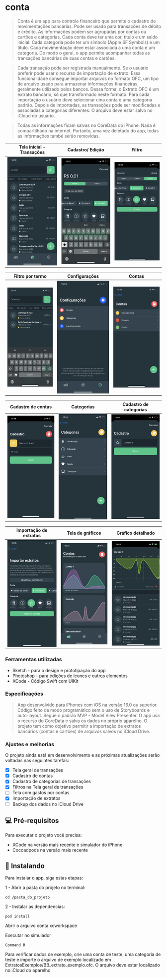 # conta

> Conta é um app para controle financeiro que permite o cadastro de movimentações bancárias. Pode ser usado para transações de débito e crédito. As informações podem ser agrupadas por contas ou cartões e categorias. Cada conta deve ter uma cor, título e um saldo inicial. Cada categoria pode ter um símbolo (Apple SF Symbols) e um título. Cada movimentação deve estar associada a uma conta e um categoria. De modo o geral, o app permite acompanhar todas as transações bancárias de suas contas e cartões. 

> Cada transação pode ser registrada manualmente. Se o usuário preferir pode usar o recurso de importação de extrato. Essa funcionalidade consegue importar arquivos no formato OFC, um tipo de arquivo usado para armazenar informações financeiras, geralmente utilizado pelos bancos. Dessa forma, o Extrato OFC é um extrato bancário, só que transformado neste formato. Para cada importação o usuário deve selecionar uma conta e uma categoria padrão. Depois de importadas, as transações pode ser modificadas e associadas a categorias diferentes. O arquivo deve estar salvo no iCloud do usuário.

> Todas as informações ficam salvas no CoreData do iPhone. Nada é compartilhado na internet. Portanto, uma vez deletado do app, todas as informações també serão removidas.


| Tela inicial - Transações  | Cadastro/ Edição | Filtro |
| - | - | - |
| <img src="https://github.com/manoelfilho/conta/blob/master/Preview/screenshot1.PNG" alt="drawing" width="200"/> | <img src="https://github.com/manoelfilho/conta/blob/master/Preview/screenshot2.PNG" alt="drawing" width="200"/> | <img src="https://github.com/manoelfilho/conta/blob/master/Preview/screenshot3.PNG" alt="drawing" width="200"/> |

| Filtro por termo  | Configurações | Contas |
| - | - | - |
| <img src="https://github.com/manoelfilho/conta/blob/master/Preview/screenshot4.PNG" alt="drawing" width="200"/> | <img src="https://github.com/manoelfilho/conta/blob/master/Preview/screenshot5.PNG" alt="drawing" width="200"/> | <img src="https://github.com/manoelfilho/conta/blob/master/Preview/screenshot6.PNG" alt="drawing" width="200"/> |

| Cadastro de contas  | Categorias | Cadastro de categorias |
| - | - | - |
| <img src="https://github.com/manoelfilho/conta/blob/master/Preview/screenshot7.PNG" alt="drawing" width="200"/> | <img src="https://github.com/manoelfilho/conta/blob/master/Preview/screenshot8.PNG" alt="drawing" width="200"/> | <img src="https://github.com/manoelfilho/conta/blob/master/Preview/screenshot9.PNG" alt="drawing" width="200"/> |

| Importação de extratos  | Tela de gráficos | Gráfico detalhado |
| - | - | - |
| <img src="https://github.com/manoelfilho/conta/blob/master/Preview/screenshot10.PNG" alt="drawing" width="200"/> | <img src="https://github.com/manoelfilho/conta/blob/master/Preview/screenshot11.PNG" alt="drawing" width="200"/> | <img src="https://github.com/manoelfilho/conta/blob/master/Preview/screenshot12.PNG" alt="drawing" width="200"/> |


### Ferramentas utilizadas

- Sketch - para o design e prototipação do app
- Photoshop - para edições de ícones e outros elementos
- XCode -  Código Swift com UIKit 


### Especificações
> App desenvolvido para iPhones com iOS na versão 16.0 ou superior. Código feito de modo programático sem o uso de Storyboards e auto-layout. Segue o padrão MVP - Model View Presenter. O app usa o recurso do CoreData e salva os dados no próprio aparelho. O projeto tem como objetivo permitir a importação de extratos bancários (contas e cartões) de arquivos salvos no iCloud Drive.

### Ajustes e melhorias

O projeto ainda está em desenvolvimento e as próximas atualizações serão voltadas nas seguintes tarefas:

- [X] Tela geral de transações
- [X] Cadastro de contas
- [X] Cadastro de categorias de transações
- [X] Filtros na Tela geral de transações
- [ ] Tela com gastos por contas
- [X] Importação de extratos
- [ ] Backup dos dados no iCloud Drive

## 💻 Pré-requisitos

Para executar o projeto você precisa:

* XCode na versão mais recente e simulador do iPhone
* Cocoadpods na versão mais recente


## 🚀 Instalando

Para instalar o app, siga estas etapas:

1 - Abrir a pasta do projeto no terminal:

```
cd /pasta_do_projeto

``` 
2 - Instalar as dependencias: 

```
pod install

```

Abrir o arquivo conta.xcworkspace

Executar no simulador

```
Command R

```

Para verificar dados de exemplo, crie uma conta de teste, uma categoria de teste e importe o arquivo de exemplo localizado em ExtratosExemplos/BB_extrato_exemplo.ofc. O arquivo deve estar localizado no iCloud do aparelho
